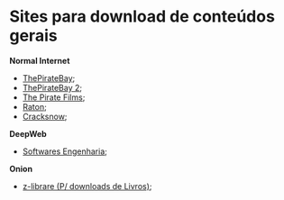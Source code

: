# Sites para download de conteúdos gerais

**Normal Internet**
- [ThePirateBay](https://thepiratebay.org);
- [ThePirateBay 2](https://thepirate-bay.org);
- [The Pirate Films](https://thepiratefilmes.tv);
- [Raton](https://www.ratondownload.org);
- [Cracksnow](https://cracksnow.com);

**DeepWeb**
- [Softwares Engenharia](ftp://172.106.174.221);

**Onion**
- [z-librare (P/ downloads de Livros)](http://loginzlib2vrak5zzpcocc3ouizykn6k5qecgj2tzlnab5wcbqhembyd.onion/);
